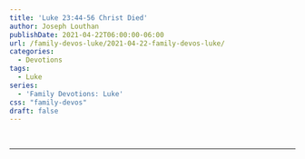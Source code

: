 ```yaml
---
title: 'Luke 23:44-56 Christ Died'
author: Joseph Louthan
publishDate: 2021-04-22T06:00:00-06:00
url: /family-devos-luke/2021-04-22-family-devos-luke/
categories:
  - Devotions
tags:
  - Luke
series:
  - 'Family Devotions: Luke'
css: "family-devos"
draft: false
---
```

## 

>

```text

```

---

